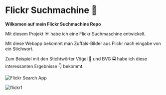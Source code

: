 # Flickr Suchmachine 👋

**Wilkomen auf mein Flickr Suchmachine Repo**

Mit diesem Projekt ☀ habe ich eine Flickr Suchmaschine entwickelt. 

Mit diese Webapp bekommt man Zuffals-Bilder aus Flickr nach eingabe von ein Stichwort.

Zum Beispiel mit den Stichtwörter Vögel 🦅 und BVG 🚍 habe ich diese interessanten Ergebnisse 👇 bekommt.

![Flickr Search App](https://user-images.githubusercontent.com/71266593/94100105-0212ee80-fe2d-11ea-9480-0184523df310.PNG)



![flickr1](https://user-images.githubusercontent.com/71266593/94100145-1c4ccc80-fe2d-11ea-85ed-05d17297f02b.PNG)


